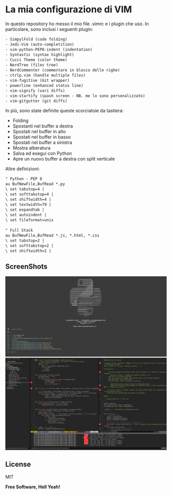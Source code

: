# La mia configurazione di VIM


In questo repository ho messo il mio file .vimrc e i plugin che uso. In particolare, sono inclusi i seguenti plugin:

    - SimpylFold (code folding)
    - Jedi-Vim (auto-completition)
    - vim-python-PEP8-indent (indentation)
    - Syntastic (syntax highlight)
    - Cucci Theme (color theme)
    - NerdTree (files tree)
    - NerdCommenter (commentare in blocco delle righe)
    - ctrlp.vim (handle multiple files)
    - vim-fugitive (Git wrapper)
    - powerline (enhanced status line)
    - vim-signify (vari diffs)
    - vim-startify (spash screen - NB. me lo sono personalizzato)
    - vim-gitgutter (git diffs)


In più, sono state definite queste scorciatoie da tastiera:

  - <space> Folding
  - <C-J> Spostanti nel buffer a destra
  - <C-K> Spostati nel buffer in alto
  - <C-L> Spostati nel buffer in basso
  - <C-H> Spostati nel buffer a sinistra
  - <C-n> Mostra alberatura
  - <F5> Salva ed esegui con Python
  - <F3> Apre un nuovo buffer a destra con split verticale


Altre definizioni:

```vim
" Python - PEP 8
au BufNewFile,BufRead *.py
\ set tabstop=4 |
\ set softtabstop=4 |
\ set shiftwidth=4 |
\ set textwidth=79 |
\ set expandtab |
\ set autoindent |
\ set fileformat=unix
 
" Full Stack
au BufNewFile,BufRead *.js, *.html, *.css
\ set tabstop=2 |
\ set softtabstop=2 |
\ set shiftwidth=2 |
```

ScreenShots
-----------
![alt tag](intro.png)
![alt tag](dev.png)

License
----

MIT


**Free Software, Hell Yeah!**
